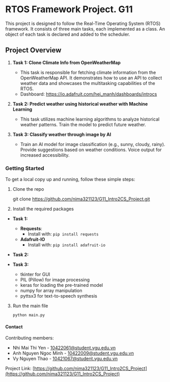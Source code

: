
# RTOS Framework Project. G11 

This project is designed to follow the Real-Time Operating System (RTOS) framework. It consists of three main tasks, each implemented as a class. An object of each task is declared and added to the scheduler.

## Project Overview


1. **Task 1: Clone Climate Info from OpenWeatherMap**
   - This task is responsible for fetching climate information from the OpenWeatherMap API. It demonstrates how to use an API to collect weather data and showcases the multitasking capabilities of the RTOS.
   - Dashboard: https://io.adafruit.com/hej_manh/dashboards/introcs


2. **Task 2: Predict weather using historical weather with Machine Learning**
   - This task utilizes machine learning algorithms to analyze historical weather patterns. Train the model to predict future weather.

3. **Task 3: Classify weather through image by AI**
   - Train an AI model for image classification (e.g., sunny, cloudy, rainy). Provide suggestions based on weather conditions. Voice output for increased accessibility.

### Getting Started

To get a local copy up and running, follow these simple steps:

1. Clone the repo
  
   git clone https://github.com/nima321123/G11_Intro2CS_Project.git
  

2. Install the required packages

- **Task 1:**
  - **Requests**:
    - Install with: `pip install requests`
  - **Adafruit-IO**
    - Install with: `pip install adafruit-io`
- **Task 2:**
     
- **Task 3:**
  - tkinter for GUI
  - PIL (Pillow) for image processing
  - keras for loading the pre-trained model
  - numpy for array manipulation
  - pyttsx3 for text-to-speech synthesis

3. Run the main file
   ```sh
   python main.py
   ```


#### Contact

Contributing members:

- Nhi Mai Thi Yen - 10422061@student.vgu.edu.vn
- Anh Nguyen Ngoc Minh - 10422009@student.vgu.edu.vn
- Vy Nguyen Thao - 10421067@student.vgu.edu.vn

Project Link: [https://github.com/nima321123/G11_Intro2CS_Project](https://github.com/nima321123/G11_Intro2CS_Project)

